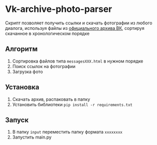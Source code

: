 # Vk-archive-photo-parser
Скрипт позволяет получить ссылки и скачать фотографии из любого диалога, используя файлы из [официального архива ВК](https://vk.com/data_protection?section=rules&scroll_to_archive=1), сортируя скачанное в хронологическом порядке
## Алгоритм
1. Сортировка файлов типа ```messagesXXX.html``` в нужном порядке
2. Поиск ссылок на фотографии
3. Загрузка фото
## Установка
1. Скачать архив, распаковать в папку
2. Установить библиотеки ```pip install -r requirements.txt```
## Запуск
1. В папку ```input``` переместить папку формата ```xxxxxxxx```
2. Запустить main.py
